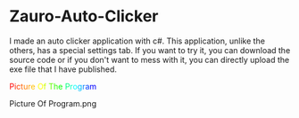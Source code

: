 # Zauro-Auto-Clicker
I made an auto clicker application with c#. This application, unlike the others, has a special settings tab. If you want to try it, you can download the source code or if you don't want to mess with it, you can directly upload the exe file that I have published.

<div><span style="color: #ff0000">P</span><span style="color: #ff2000">i</span><span style="color: #ff4000">c</span><span style="color: #ff5f00">t</span><span style="color: #ff7f00">u</span><span style="color: #ff9f00">r</span><span style="color: #ffbf00">e</span><span style="color: #ffdf00"> </span><span style="color: #ffff00">O</span><span style="color: #ccff00">f</span><span style="color: #99ff00"> </span><span style="color: #66ff00">T</span><span style="color: #33ff00">h</span><span style="color: #00ff00">e</span><span style="color: #00ff40"> </span><span style="color: #00ff80">P</span><span style="color: #00ffbf">r</span><span style="color: #00ffff">o</span><span style="color: #00bfff">g</span><span style="color: #0080ff">r</span><span style="color: #0040ff">a</span><span style="color: #0000ff">m</span></div>

Picture Of Program.png

